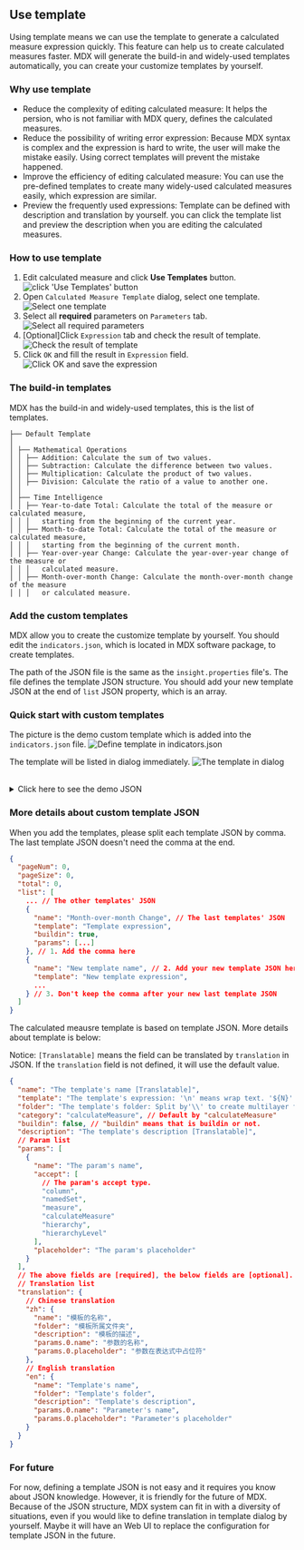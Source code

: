 ## Use template
Using template means we can use the template to generate a calculated measure expression quickly. This feature can help us to create calculated measures faster.
MDX will generate the build-in and widely-used templates automatically, you can create your customize templates by yourself.

### Why use template
- Reduce the complexity of editing calculated measure: It helps the persion, who is not familiar with MDX query, defines the calculated measures.
- Reduce the possibility of writing error expression: Because MDX syntax is complex and the expression is hard to write, the user will make the mistake easily. Using correct templates will prevent the mistake happened.
- Improve the efficiency of editing calculated measure: You can use the pre-defined templates to create many widely-used calculated measures easily, which expression are similar.
- Preview the frequently used expressions: Template can be defined with description and translation by yourself. you can click the template list and preview the description when you are editing the calculated measures.

### How to use template
1. Edit calculated measure and click **Use Templates** button.
![click 'Use Templates' button](images/calculated_measure/template_1.en.png)
1. Open `Calculated Measure Template` dialog, select one template.
![Select one template](images/calculated_measure/template_2.en.png)
1. Select all **required** parameters on `Parameters` tab.
![Select all required parameters](images/calculated_measure/template_3.en.png)
1. [Optional]Click `Expression` tab and check the result of template.
![Check the result of template](images/calculated_measure/template_4.en.png)
1. Click `OK` and fill the result in `Expression` field.
![Click OK and save the expression](images/calculated_measure/template_5.en.png)

### The build-in templates
MDX has the build-in and widely-used templates, this is the list of templates.
```
├── Default Template
│
│ ├── Mathematical Operations
│ │ ├── Addition: Calculate the sum of two values.
│ │ ├── Subtraction: Calculate the difference between two values.
│ │ ├── Multiplication: Calculate the product of two values.
│ │ ├── Division: Calculate the ratio of a value to another one.
│ │
│ ├── Time Intelligence
│ │ ├── Year-to-date Total: Calculate the total of the measure or calculated measure, 
│ │ │   starting from the beginning of the current year.
│ │ ├── Month-to-date Total: Calculate the total of the measure or calculated measure,
│ │ │   starting from the beginning of the current month.
│ │ ├── Year-over-year Change: Calculate the year-over-year change of the measure or
│ │ │   calculated measure.
│ │ ├── Month-over-month Change: Calculate the month-over-month change of the measure
│ │ │   or calculated measure.
```

### Add the custom templates
MDX allow you to create the customize template by yourself. You should edit the `indicators.json`, which is located in MDX software package, to create templates.

The path of the JSON file is the same as the `insight.properties` file's. The file defines the template JSON structure. You should add your new template JSON at the end of `list` JSON property, which is an array.

### Quick start with custom templates
The picture is the demo custom template which is added into the `indicators.json` file.
![Define template in indicators.json](images/calculated_measure/template_6.en.png)

The template will be listed in dialog immediately.
![The template in dialog](images/calculated_measure/template_7.en.png)
<br />
<br />

<details>
  <summary>Click here to see the demo JSON</summary>

  <p>Notice: `${0}` means Measure_A, `${1}` means Measure_B in the `template` field</p>
  <code style="white-space: pre; display: block; padding: 20px;">{
  "name": "Your custom Addition",
  "template": "${0} + ${1}",
  "folder": "Mathematical Operations",
  "category": "calculateMeasure",
  "buildin": false,
  "description": "Calculate the sum of two values.",
  "params": [
    {
      "name": "Measure_A",
      "accept": [
        "measure",
        "calculateMeasure"
      ],
      "placeholder": "${Measure_A}"
    },
    {
      "name": "Measure_B",
      "accept": [
        "measure",
        "calculateMeasure"
      ],
      "placeholder": "${Measure_B}"
    }
  ]
}</code>
</details>

### More details about custom template JSON
When you add the templates, please split each template JSON by comma. The last template JSON doesn't need the comma at the end.

```json
{
  "pageNum": 0,
  "pageSize": 0,
  "total": 0,
  "list": [
    ... // The other templates' JSON
    {
      "name": "Month-over-month Change", // The last templates' JSON
      "template": "Template expression",
      "buildin": true,
      "params": [...]
    }, // 1. Add the comma here
    {
      "name": "New template name", // 2. Add your new template JSON here
      "template": "New template expression",
      ...
    } // 3. Don't keep the comma after your new last template JSON
  ]
}
```

The calculated meausre template is based on template JSON. More details about template is below:

Notice: `[Translatable]` means the field can be translated by `translation` in JSON. If the `translation` field is not defined, it will use the default value.

```json
{
  "name": "The template's name [Translatable]",
  "template": "The template's expression: '\n' means wrap text. '${N}' means the nth of params.",
  "folder": "The template's folder: Split by'\\' to create multilayer folder [Translatable]",
  "category": "calculateMeasure", // Default by "calculateMeasure"
  "buildin": false, // "buildin" means that is buildin or not.
  "description": "The template's description [Translatable]",
  // Param list
  "params": [
    {
      "name": "The param's name",
      "accept": [
        // The param's accept type.
        "column",
        "namedSet",
        "measure",
        "calculateMeasure"
        "hierarchy",
        "hierarchyLevel"
      ],
      "placeholder": "The param's placeholder"
    }
  ],
  // The above fields are [required], the below fields are [optional].
  // Translation list
  "translation": {
    // Chinese translation
    "zh": {
      "name": "模板的名称",
      "folder": "模板所属文件夹",
      "description": "模板的描述",
      "params.0.name": "参数的名称",
      "params.0.placeholder": "参数在表达式中占位符"
    },
    // English translation
    "en": {
      "name": "Template's name",
      "folder": "Template's folder",
      "description": "Template's description",
      "params.0.name": "Parameter's name",
      "params.0.placeholder": "Parameter's placeholder"
    }
  }
}
```

### For future
For now, defining a template JSON is not easy and it requires you know about JSON knowledge. However, it is friendly for the future of MDX. Because of the JSON structure, MDX system can fit in with a diversity of situations, even if you would like to define translation in template dialog by yourself. Maybe it will have an Web UI to replace the configuration for template JSON in the future.
